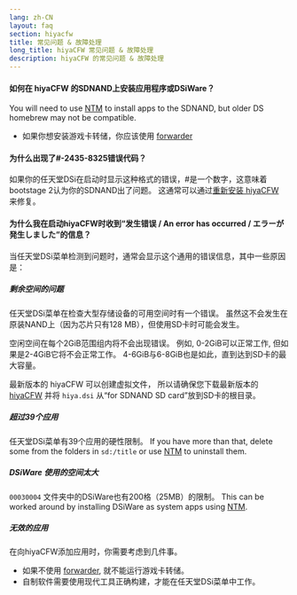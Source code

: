 ```yaml
---
lang: zh-CN
layout: faq
section: hiyacfw
title: 常见问题 & 故障处理
long_title: hiyaCFW 常见问题 & 故障处理
description: hiyaCFW 的常见问题 & 故障处理
---
```


#### 如何在 hiyaCFW 的SDNAND上安装应用程序或DSiWare？
You will need to use [NTM](https://github.com/Epicpkmn11/NTM/releases/latest) to install apps to the SDNAND, but older DS homebrew may not be compatible.
- 如果你想安装游戏卡转储，你应该使用 [forwarder](../ds-index/forwarders)

#### 为什么出现了#-2435-8325错误代码？
如果你的任天堂DSi在启动时显示这种格式的错误，#是一个数字，这意味着bootstage 2认为你的SDNAND出了问题。 这通常可以通过[重新安装 hiyaCFW](installing) 来修复。

#### 为什么我在启动hiyaCFW时收到“发生错误 / An error has occurred / エラーが発生しました”的信息？
当任天堂DSi菜单检测到问题时，通常会显示这个通用的错误信息，其中一些原因是：

##### 剩余空间的问题
任天堂DSi菜单在检查大型存储设备的可用空间时有一个错误。 虽然这不会发生在原装NAND上（因为芯片只有128 MB），但使用SD卡时可能会发生。

空闲空间在每个2GiB范围组内将不会出现错误。 例如, 0-2GiB可以正常工作, 但如果是2-4GiB它将不会正常工作。 4-6GiB与6-8GiB也是如此，直到达到SD卡的最大容量。

最新版本的 hiyaCFW 可以创建虚拟文件， 所以请确保您下载最新版本的 [hiyaCFW](https://github.com/RocketRobz/hiyaCFW/releases/latest/download/hiyaCFW.7z) 并将 `hiya.dsi` 从“for SDNAND SD card”放到SD卡的根目录。

##### 超过39个应用
任天堂DSi菜单有39个应用的硬性限制。 If you have more than that, delete some from the folders in `sd:/title` or use [NTM](https://github.com/Epicpkmn11/NTM/releases/latest) to uninstall them.

##### DSiWare 使用的空间太大
`00030004` 文件夹中的DSiWare也有200格（25MB）的限制。 This can be worked around by installing DSiWare as system apps using [NTM](https://github.com/Epicpkmn11/NTM/releases/latest).

##### 无效的应用
在向hiyaCFW添加应用时，你需要考虑到几件事。
- 如果不使用 [forwarder](../ds-index/forwarders), 就不能运行游戏卡转储。
- 自制软件需要使用现代工具正确构建，才能在任天堂DSi菜单中工作。
